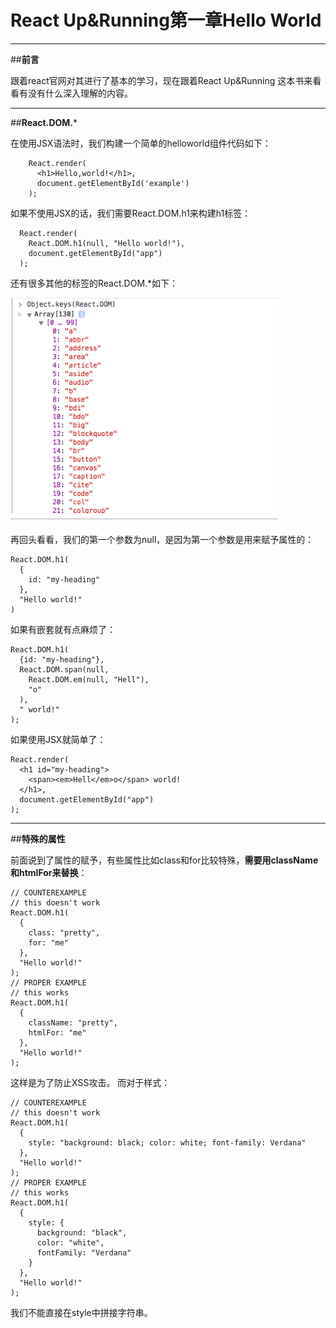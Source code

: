 ﻿# React Up&Running第一章Hello World


---

##**前言**

跟着react官网对其进行了基本的学习，现在跟着React Up&Running 这本书来看看有没有什么深入理解的内容。

---

##**React.DOM.***

在使用JSX语法时，我们构建一个简单的helloworld组件代码如下：
```
    React.render(
      <h1>Hello,world!</h1>,
      document.getElementById('example')
    );
```

如果不使用JSX的话，我们需要React.DOM.h1来构建h1标签：
```
  React.render(
    React.DOM.h1(null, "Hello world!"),
    document.getElementById("app")
  );
```

还有很多其他的标签的React.DOM.*如下：

![images](./images/1-1.png)

再回头看看，我们的第一个参数为null，是因为第一个参数是用来赋予属性的：
```
React.DOM.h1(
  {
    id: "my-heading"
  },
  "Hello world!"
)
```

如果有嵌套就有点麻烦了：
```
React.DOM.h1(
  {id: "my-heading"},
  React.DOM.span(null,
    React.DOM.em(null, "Hell"),
    "o"
  ),
  " world!"
);
```

如果使用JSX就简单了：
```
React.render(
  <h1 id="my-heading">
    <span><em>Hell</em>o</span> world!
  </h1>,
  document.getElementById("app")
);
```

---

##**特殊的属性**

前面说到了属性的赋予，有些属性比如class和for比较特殊，**需要用className和htmlFor来替换**：
```
// COUNTEREXAMPLE
// this doesn't work
React.DOM.h1(
  {
    class: "pretty",
    for: "me"
  },
  "Hello world!"
);
// PROPER EXAMPLE
// this works
React.DOM.h1(
  {
    className: "pretty",
    htmlFor: "me"
  },
  "Hello world!"
);
```

这样是为了防止XSS攻击。
而对于样式：
```
// COUNTEREXAMPLE
// this doesn't work
React.DOM.h1(
  {
    style: "background: black; color: white; font-family: Verdana"
  },
  "Hello world!"
);
// PROPER EXAMPLE
// this works
React.DOM.h1(
  {
    style: {
      background: "black",
      color: "white",
      fontFamily: "Verdana"
    }
  },
  "Hello world!"
);
```

我们不能直接在style中拼接字符串。


